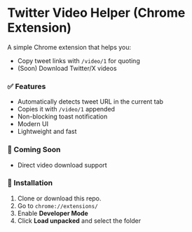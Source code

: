 # Twitter Video Helper (Chrome Extension)

A simple Chrome extension that helps you:

- Copy tweet links with `/video/1` for quoting
- (Soon) Download Twitter/X videos

### ✅ Features
- Automatically detects tweet URL in the current tab
- Copies it with `/video/1` appended
- Non-blocking toast notification
- Modern UI
- Lightweight and fast

### 🚀 Coming Soon
- Direct video download support

### 🧩 Installation
1. Clone or download this repo.
2. Go to `chrome://extensions/`
3. Enable **Developer Mode**
4. Click **Load unpacked** and select the folder